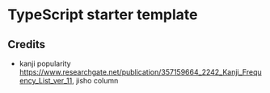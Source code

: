 # TypeScript starter template

## Credits

- kanji popularity https://www.researchgate.net/publication/357159664_2242_Kanji_Frequency_List_ver_11, jisho column
